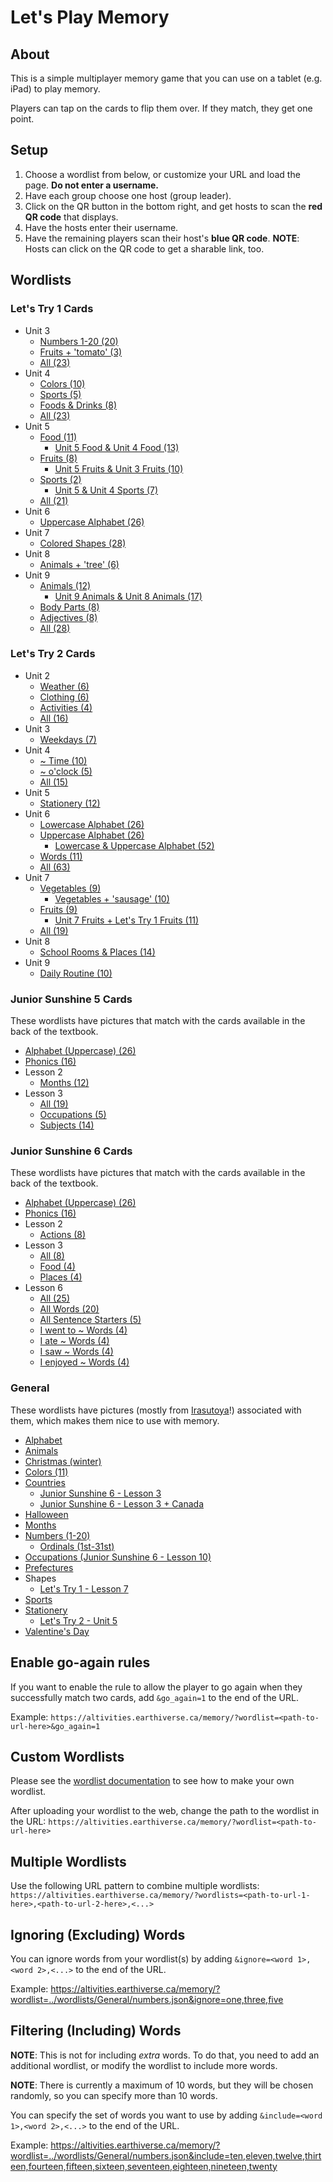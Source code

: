 # Let's Play Memory

## About

This is a simple multiplayer memory game that you can use on a tablet (e.g. iPad) to play memory.

Players can tap on the cards to flip them over. If they match, they get one point.

## Setup

1. Choose a wordlist from below, or customize your URL and load the page. **Do not enter a username.**
2. Have each group choose one host (group leader).
3. Click on the QR button in the bottom right, and get hosts to scan the **red QR code** that displays.
4. Have the hosts enter their username.
5. Have the remaining players scan their host's **blue QR code**. **NOTE**: Hosts can click on the QR code to get a sharable link, too.

## Wordlists

### Let's Try 1 Cards

* Unit 3
  * [Numbers 1-20 (20)](https://altivities.earthiverse.ca/memory/?wordlist=../wordlists/LetsTry1/unit3_cards.json&ignore=strawberry,apple,tomato)
  * [Fruits + 'tomato' (3)](https://altivities.earthiverse.ca/memory/?wordlist=../wordlists/LetsTry1/unit3_cards.json&include=strawberry,apple,tomato)
  * [All (23)](https://altivities.earthiverse.ca/memory/?wordlist=../wordlists/LetsTry1/unit3_cards.json)
* Unit 4
  * [Colors (10)](https://altivities.earthiverse.ca/memory/?wordlist=../wordlists/LetsTry1/unit4_cards.json&include=red,yellow,blue,green,purple,orange,pink,brown,white,black)
  * [Sports (5)](https://altivities.earthiverse.ca/memory/?wordlist=../wordlists/LetsTry1/unit4_cards.json&include=baseball,dodgeball,soccer,basketball,swimming)
  * [Foods & Drinks (8)](https://altivities.earthiverse.ca/memory/?wordlist=../wordlists/LetsTry1/unit4_cards.json&include=ice%20cream,pudding,milk,orange%20juice,onion,green%20pepper,cucumber,carrot)
  * [All (23)](https://altivities.earthiverse.ca/memory/?wordlist=../wordlists/LetsTry1/unit4_cards.json)
* Unit 5
  * [Food (11)](https://altivities.earthiverse.ca/memory/?wordlist=../wordlists/LetsTry1/unit5_cards.json&include=hamburger,pizza,spaghetti,sushi,steak,salad,cake,egg,jam,noodle,rice%20ball)
    * [Unit 5 Food & Unit 4 Food (13)](https://altivities.earthiverse.ca/memory/?wordlists=../wordlists/LetsTry1/unit4_cards.json,../wordlists/LetsTry1/unit5_cards.json&include=ice%20cream,pudding,hamburger,pizza,spaghetti,sushi,steak,salad,cake,egg,jam,noodle,rice%20ball)
  * [Fruits (8)](https://altivities.earthiverse.ca/memory/?wordlist=../wordlists/LetsTry1/unit5_cards.json&include=grapes,orange,pineapple,peach,melon,banana,kiwi%20fruit,lemon)
    * [Unit 5 Fruits & Unit 3 Fruits (10)](https://altivities.earthiverse.ca/memory/?wordlists=../wordlists/LetsTry1/unit3_cards.json,../wordlists/LetsTry1/unit5_cards.json&include=strawberry,apple,grapes,orange,pineapple,peach,melon,banana,kiwi%20fruit,lemon)
  * [Sports (2)](https://altivities.earthiverse.ca/memory/?wordlist=../wordlists/LetsTry1/unit5_cards.json&include=table%20tennis,volleyball)
    * [Unit 5 & Unit 4 Sports (7)](https://altivities.earthiverse.ca/memory/?wordlists=../wordlists/LetsTry1/unit4_cards.json,../wordlists/LetsTry1/unit5_cards.json&include=baseball,dodgeball,soccer,basketball,swimming,table%20tennis,volleyball)
  * [All (21)](https://altivities.earthiverse.ca/memory/?wordlist=../wordlists/LetsTry1/unit5_cards.json)
* Unit 6
  * [Uppercase Alphabet (26)](https://altivities.earthiverse.ca/memory/?wordlist=../wordlists/LetsTry1/unit6_cards.json)
* Unit 7
  * [Colored Shapes (28)](https://altivities.earthiverse.ca/memory/?wordlist=../wordlists/LetsTry1/unit7_cards.json)
* Unit 8
  * [Animals + 'tree' (6)](https://altivities.earthiverse.ca/memory/?wordlist=../wordlists/LetsTry1/unit8_cards.json)
* Unit 9
  * [Animals (12)](https://altivities.earthiverse.ca/memory/?wordlist=../wordlists/LetsTry1/unit9_cards.json&include=mouse,cow,tiger,rabbit,dragon,snake,horse,sheep,monkey,chicken,dog,wild%20boar)
    * [Unit 9 Animals & Unit 8 Animals (17)](https://altivities.earthiverse.ca/memory/?wordlists=../wordlists/LetsTry1/unit8_cards.json,../wordlists/LetsTry1/unit9_cards.json&include=cat,panda,bear,spider,elephant,mouse,cow,tiger,rabbit,dragon,snake,horse,sheep,monkey,chicken,dog,wild%20boar)
  * [Body Parts (8)](https://altivities.earthiverse.ca/memory/?wordlist=../wordlists/LetsTry1/unit9_cards.json&include=head,shoulders,knees,toes,ears,eyes,mouth,nose)
  * [Adjectives (8)](https://altivities.earthiverse.ca/memory/?wordlist=../wordlists/LetsTry1/unit9_cards.json&include=long,short,big,small,scary,furry,round,shiny)
  * [All (28)](https://altivities.earthiverse.ca/memory/?wordlist=../wordlists/LetsTry1/unit9_cards.json)

### Let's Try 2 Cards

* Unit 2
  * [Weather (6)](https://altivities.earthiverse.ca/memory/?wordlist=../wordlists/LetsTry2/unit2_cards.json&include=sunny,cloudy,rainy,snowy,hot,cold)
  * [Clothing (6)](https://altivities.earthiverse.ca/memory/?wordlist=../wordlists/LetsTry2/unit2_cards.json&include=shorts,shirt,pants,jacket,boots,cap)
  * [Activities (4)](https://altivities.earthiverse.ca/memory/?wordlist=../wordlists/LetsTry2/unit2_cards.json&include=play%20tag,play%20cards,play%20dodgeball,make%20a%20snowman)
  * [All (16)](https://altivities.earthiverse.ca/memory/?wordlist=../wordlists/LetsTry2/unit2_cards.json)
* Unit 3
  * [Weekdays (7)](https://altivities.earthiverse.ca/memory/?wordlist=../wordlists/LetsTry2/unit3_cards.json)
* Unit 4
  * [~ Time (10)](https://altivities.earthiverse.ca/memory/?wordlist=../wordlists/LetsTry2/unit4_cards.json&ignore=6%20o%27clock,12%20o%27clock,3%20o%27clock,8%20o%27clock,10%20o%27clock)
  * [~ o'clock (5)](https://altivities.earthiverse.ca/memory/?wordlist=../wordlists/LetsTry2/unit4_cards.json&include=6%20o%27clock,12%20o%27clock,3%20o%27clock,8%20o%27clock,10%20o%27clock)
  * [All (15)](https://altivities.earthiverse.ca/memory/?wordlist=../wordlists/LetsTry2/unit4_cards.json)
* Unit 5
  * [Stationery (12)](https://altivities.earthiverse.ca/memory/?wordlist=../wordlists/LetsTry2/unit5_cards.json)
* Unit 6
  * [Lowercase Alphabet (26)](https://altivities.earthiverse.ca/memory/?wordlist=../wordlists/LetsTry2/unit6_cards.json&include=a,b,c,d,e,f,g,h,i,j,k,l,m,n,o,p,q,r,s,t,u,v,w,x,y,z)
  * [Uppercase Alphabet (26)](https://altivities.earthiverse.ca/memory/?wordlist=../wordlists/LetsTry1/unit6_cards.json)
    * [Lowercase & Uppercase Alphabet (52)](https://altivities.earthiverse.ca/memory/?wordlist=../wordlists/LetsTry2/unit6_cards.json&include=a,b,c,d,e,f,g,h,i,j,k,l,m,n,o,p,q,r,s,t,u,v,w,x,y,z,A,B,C,D,E,F,G,H,I,J,K,L,M,N,O,P,Q,R,S,T,U,V,W,X,Y,Z)
  * [Words (11)](https://altivities.earthiverse.ca/memory/?wordlist=../wordlists/LetsTry2/unit6_cards.json&include=bus%20stop,up,down,taxi,telephone,station,news,juice,school,ice%20cream,flowers)
  * [All (63)](https://altivities.earthiverse.ca/memory/?wordlist=../wordlists/LetsTry2/unit6_cards.json)
* Unit 7
  * [Vegetables (9)](https://altivities.earthiverse.ca/memory/?wordlist=../wordlists/LetsTry2/unit7_cards.json&include=onion,mushroom,potato,tomato,cabbage,corn,carrot,cucumber,green%20pepper)
    * [Vegetables + 'sausage' (10)](https://altivities.earthiverse.ca/memory/?wordlist=../wordlists/LetsTry2/unit7_cards.json&include=onion,mushroom,potato,tomato,cabbage,corn,carrot,cucumber,green%20pepper,sausage)
  * [Fruits (9)](https://altivities.earthiverse.ca/memory/?wordlist=../wordlists/LetsTry2/unit7_cards.json&include=melon,peach,banana,apple,pineapple,orange,strawberry,cherry,kiwi%20fruit)
    * [Unit 7 Fruits + Let's Try 1 Fruits (11)](https://altivities.earthiverse.ca/memory/?wordlists=../wordlists/LetsTry1/unit5_cards.json,../wordlists/LetsTry2/unit7_cards.json&include=grapes,lemon,melon,peach,banana,apple,pineapple,orange,strawberry,cherry,kiwi%20fruit)
  * [All (19)](https://altivities.earthiverse.ca/memory/?wordlist=../wordlists/LetsTry2/unit7_cards.json)
* Unit 8
  * [School Rooms & Places (14)](https://altivities.earthiverse.ca/memory/?wordlist=../wordlists/LetsTry2/unit8_cards.json)
* Unit 9
  * [Daily Routine (10)](https://altivities.earthiverse.ca/memory/?wordlist=../wordlists/LetsTry2/unit9_cards.json)

### Junior Sunshine 5 Cards

These wordlists have pictures that match with the cards available in the back of the textbook.

* [Alphabet (Uppercase) (26)](https://altivities.earthiverse.ca/memory/?wordlist=../wordlists/JuniorSunshine5/alphabet_uppercase_cards.json)
* [Phonics (16)](https://altivities.earthiverse.ca/memory/?wordlist=../wordlists/JuniorSunshine5/phonics_cards.json)
* Lesson 2
  * [Months (12)](https://altivities.earthiverse.ca/memory/?wordlist=../wordlists/JuniorSunshine5/lesson2_cards.json)
* Lesson 3
  * [All (19)](https://altivities.earthiverse.ca/memory/?wordlist=../wordlists/JuniorSunshine5/lesson3_cards.json)
  * [Occupations (5)](https://altivities.earthiverse.ca/memory/?wordlist=../wordlists/JuniorSunshine5/lesson2_cards.json?include=doctor,soccer%20player,police%20officer,florist,teacher)
  * [Subjects (14)](https://altivities.earthiverse.ca/memory/?wordlist=../wordlists/JuniorSunshine5/lesson3_cards.json&ignore=doctor,soccer%20player,police%20officer,florist,teacher)

### Junior Sunshine 6 Cards

These wordlists have pictures that match with the cards available in the back of the textbook.

* [Alphabet (Uppercase) (26)](https://altivities.earthiverse.ca/memory/?wordlist=../wordlists/JuniorSunshine5/alphabet_uppercase_cards.json)
* [Phonics (16)](https://altivities.earthiverse.ca/memory/?wordlist=../wordlists/JuniorSunshine5/phonics_cards.json)
* Lesson 2
  * [Actions (8)](https://altivities.earthiverse.ca/memory/?wordlist=../wordlists/JuniorSunshine6/lesson2_cards.json)
* Lesson 3
  * [All (8)](https://altivities.earthiverse.ca/memory/?wordlist=../wordlists/JuniorSunshine6/lesson3_cards.json)
  * [Food (4)](https://altivities.earthiverse.ca/memory/?wordlist=../wordlists/JuniorSunshine6/lesson3_cards.json&include=gyoza,cheeseburger,sushi,curry%20and%20naan)
  * [Places (4)](https://altivities.earthiverse.ca/memory/?wordlist=../wordlists/JuniorSunshine6/lesson3_cards.json&ignore=gyoza,cheeseburger,sushi,curry%20and%20naan)
* Lesson 6
  * [All (25)](https://altivities.earthiverse.ca/memory/?wordlist=../wordlists/JuniorSunshine6/lesson6_cards.json)
  * [All Words (20)](https://altivities.earthiverse.ca/memory/?wordlist=../wordlists/JuniorSunshine6/lesson6_cards.json&ignore=I%20saw,I%20enjoyed,I%20went%20to,I%20ate,It%20was)
  * [All Sentence Starters (5)](https://altivities.earthiverse.ca/memory/?wordlist=../wordlists/JuniorSunshine6/lesson6_cards.json&include=I%20saw,I%20enjoyed,I%20went%20to,I%20ate,It%20was)
  * [I went to ~ Words (4)](https://altivities.earthiverse.ca/memory/?wordlist=../wordlists/JuniorSunshine6/lesson6_cards.json&include=the%20zoo,the%20swimming%20pool,my%20grandmother%27s%20house,a%20festival)
  * [I ate ~ Words (4)](https://altivities.earthiverse.ca/memory/?wordlist=../wordlists/JuniorSunshine6/lesson6_cards.json&include=watermelon,somen,sushi,ice%20cream)
  * [I saw ~ Words (4)](https://altivities.earthiverse.ca/memory/?wordlist=../wordlists/JuniorSunshine6/lesson6_cards.json&include=pandas,beetles,the%20Milky%20Way,fireworks)
  * [I enjoyed ~ Words (4)](https://altivities.earthiverse.ca/memory/?wordlist=../wordlists/JuniorSunshine6/lesson6_cards.json&include=shopping,camping,swimming,barbecuing)

### General

These wordlists have pictures (mostly from [Irasutoya](https://irasutoya.com)!) associated with them, which makes them nice to use with memory.

* [Alphabet](https://altivities.earthiverse.ca/memory/?wordlist=../wordlists/General/alphabet.json)
* [Animals](https://altivities.earthiverse.ca/memory/?wordlist=../wordlists/General/animals.json)
* [Christmas (winter)](https://altivities.earthiverse.ca/memory/?wordlist=../wordlists/General/winter.json)
* [Colors (11)](https://altivities.earthiverse.ca/memory/?wordlist=../wordlists/General/colors.json)
* [Countries](https://altivities.earthiverse.ca/memory/?wordlist=../wordlists/General/countries.json)
  * [Junior Sunshine 6 - Lesson 3](https://altivities.earthiverse.ca/memory/?wordlist=../wordlists/JuniorSunshine6/lesson3.json)
  * [Junior Sunshine 6 - Lesson 3 + Canada](https://altivities.earthiverse.ca/memory/?wordlist=../wordlists/General/countries.json&include=the%20U.S.A.,Brazil,Japan,South%20Korea,China,India,the%20U.K.,France,Germany,Italy,Switzerland,Australia,Egypt,Kenya,Canada)
* [Halloween](https://altivities.earthiverse.ca/memory/?wordlist=../wordlists/General/halloween.json)
* [Months](https://altivities.earthiverse.ca/memory/?wordlist=../wordlists/General/months.json)
* [Numbers (1-20)](https://altivities.earthiverse.ca/memory/?wordlist=../wordlists/General/numbers.json)
  * [Ordinals (1st-31st)](https://altivities.earthiverse.ca/memory/?wordlist=../wordlists/General/ordinals.json)
* [Occupations (Junior Sunshine 6 - Lesson 10)](https://altivities.earthiverse.ca/memory/?wordlist=../wordlists/JuniorSunshine6/lesson10.json)
* [Prefectures](https://altivities.earthiverse.ca/memory/?wordlist=../wordlists/Hepburn/prefectures.json)
* Shapes
  * [Let's Try 1 - Lesson 7](https://altivities.earthiverse.ca/memory/?wordlist=../wordlists/LetsTry1/unit7_cards.json)
* [Sports](https://altivities.earthiverse.ca/memory/?wordlist=../wordlists/General/sports.json)
* [Stationery](https://altivities.earthiverse.ca/memory/?wordlist=../wordlists/General/stationery.json)
  * [Let's Try 2 - Unit 5](https://altivities.earthiverse.ca/memory/?wordlist=../wordlists/LetsTry2/unit5_cards.json)
* [Valentine's Day](https://altivities.earthiverse.ca/memory/?wordlist=../wordlists/General/valentines.json)

## Enable go-again rules

If you want to enable the rule to allow the player to go again when they successfully match two cards, add `&go_again=1` to the end of the URL.

Example: `https://altivities.earthiverse.ca/memory/?wordlist=<path-to-url-here>&go_again=1`

## Custom Wordlists

Please see the [wordlist documentation](../wordlists/) to see how to make your own wordlist.

After uploading your wordlist to the web, change the path to the wordlist in the URL: `https://altivities.earthiverse.ca/memory/?wordlist=<path-to-url-here>`

## Multiple Wordlists

Use the following URL pattern to combine multiple wordlists:
`https://altivities.earthiverse.ca/memory/?wordlists=<path-to-url-1-here>,<path-to-url-2-here>,<...>`

## Ignoring (Excluding) Words

You can ignore words from your wordlist(s) by adding `&ignore=<word 1>,<word 2>,<...>` to the end of the URL.

Example: <https://altivities.earthiverse.ca/memory/?wordlist=../wordlists/General/numbers.json&ignore=one,three,five>

## Filtering (Including) Words

**NOTE**: This is not for including *extra* words. To do that, you need to add an additional wordlist, or modify the wordlist to include more words.

**NOTE**: There is currently a maximum of 10 words, but they will be chosen randomly, so you can specify more than 10 words.

You can specify the set of words you want to use by adding `&include=<word 1>,<word 2>,<...>` to the end of the URL.

Example: <https://altivities.earthiverse.ca/memory/?wordlist=../wordlists/General/numbers.json&include=ten,eleven,twelve,thirteen,fourteen,fifteen,sixteen,seventeen,eighteen,nineteen,twenty>
